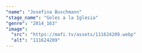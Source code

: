 ```yaml
---
"name": "Josefina Buschmann"
"stage_name": "Goles a la Iglesia"
"genre": "2014_163"
"image":
  "src": "https://mafi.tv/assets/111624209.webp"
  "alt": "111624209"
---
```

